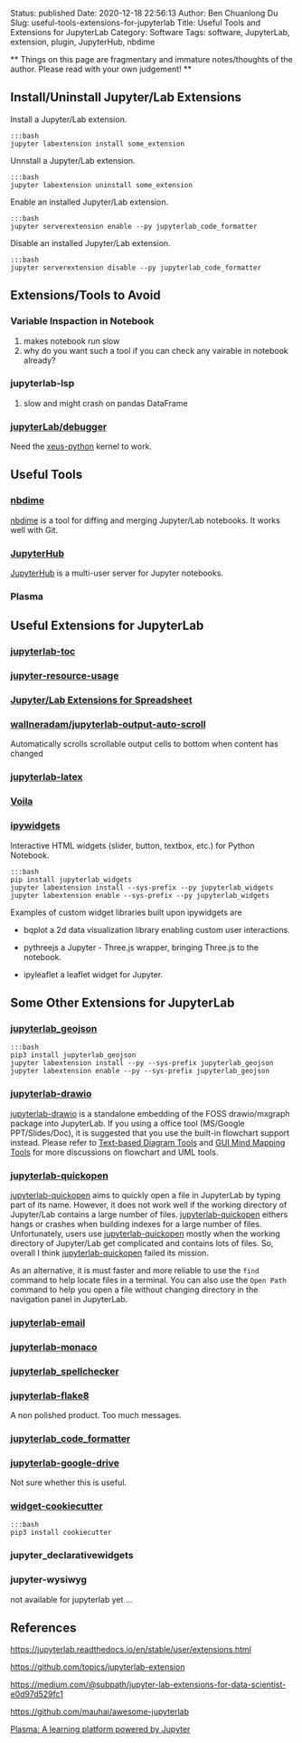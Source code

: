 Status: published
Date: 2020-12-18 22:56:13
Author: Ben Chuanlong Du
Slug: useful-tools-extensions-for-jupyterlab
Title: Useful Tools and Extensions for JupyterLab
Category: Software
Tags: software, JupyterLab, extension, plugin, JupyterHub, nbdime

**
Things on this page are
fragmentary and immature notes/thoughts of the author.
Please read with your own judgement!
**

## Install/Uninstall Jupyter/Lab Extensions

Install a Jupyter/Lab extension.

    :::bash
    jupyter labextension install some_extension

Unnstall a Jupyter/Lab extension.

    :::bash
    jupyter labextension uninstall some_extension

Enable an installed Jupyter/Lab extension.

    :::bash
    jupyter serverextension enable --py jupyterlab_code_formatter

Disable an installed Jupyter/Lab extension.

    :::bash
    jupyter serverextension disable --py jupyterlab_code_formatter

## Extensions/Tools to Avoid 

### Variable Inspaction in Notebook 

1. makes notebook run slow
2. why do you want such a tool if you can check any vairable in notebook already?

### jupyterlab-lsp 

1. slow and might crash on pandas DataFrame

### [jupyterLab/debugger](https://github.com/jupyterlab/debugger)

Need the [xeus-python](https://github.com/jupyter-xeus/xeus-python) kernel to work.

## Useful Tools

### [nbdime](http://www.legendu.net/misc/blog/use-nbdime-to-diff-and-merge-jupyterlab-notebooks/)

[nbdime](http://www.legendu.net/misc/blog/use-nbdime-to-diff-and-merge-jupyterlab-notebooks/)
is a tool for diffing and merging Jupyter/Lab notebooks.
It works well with Git.

### [JupyterHub](http://www.legendu.net/misc/blog/jupyterhub-tips/)

[JupyterHub](http://www.legendu.net/misc/blog/jupyterhub-tips/)
is a multi-user server for Jupyter notebooks.

### Plasma

## Useful Extensions for JupyterLab

### [jupyterlab-toc](https://github.com/jupyterlab/jupyterlab-toc)

### [jupyter-resource-usage](https://github.com/jupyter-server/jupyter-resource-usage)

### [Jupyter/Lab Extensions for Spreadsheet](http://www.legendu.net/misc/blog/jupyterlab-extensions-for-spreadsheet/)

### [wallneradam/jupyterlab-output-auto-scroll](https://github.com/wallneradam/jupyterlab-output-auto-scroll)

Automatically scrolls scrollable output cells to bottom when content has changed

### [jupyterlab-latex](https://github.com/jupyterlab/jupyterlab-latex)

### [Voila](https://github.com/QuantStack/voila)

### [ipywidgets](https://github.com/ipython/ipywidgets/tree/master/jupyterlab_widgets)

Interactive HTML widgets (slider, button, textbox, etc.) for Python Notebook.

    :::bash
    pip install jupyterlab_widgets
    jupyter labextension install --sys-prefix --py jupyterlab_widgets
    jupyter labextension enable --sys-prefix --py jupyterlab_widgets

Examples of custom widget libraries built upon ipywidgets are

- bqplot a 2d data visualization library enabling custom user interactions.

- pythreejs a Jupyter - Three.js wrapper, bringing Three.js to the notebook.

- ipyleaflet a leaflet widget for Jupyter.

## Some Other Extensions for JupyterLab

### [jupyterlab_geojson](https://github.com/jupyterlab/jupyterlab_geojson)

    :::bash
    pip3 install jupyterlab_geojson
    jupyter labextension install --py --sys-prefix jupyterlab_geojson
    jupyter labextension enable --py --sys-prefix jupyterlab_geojson

### [jupyterlab-drawio](https://github.com/QuantStack/jupyterlab-drawio)

[jupyterlab-drawio](https://github.com/QuantStack/jupyterlab-drawio)
is a standalone embedding of the FOSS drawio/mxgraph package into JupyterLab.
If you using a office tool (MS/Google PPT/Slides/Doc),
it is suggested that you use the built-in flowchart support instead.
Please refer to
[Text-based Diagram Tools](http://www.legendu.net/misc/blog/text-based-flowchart-tools/)
and
[GUI Mind Mapping Tools](http://www.legendu.net/misc/blog/gui-mind-mapping-tools/)
for more discussions on flowchart and UML tools.

### [jupyterlab-quickopen](https://github.com/parente/jupyterlab-quickopen)

[jupyterlab-quickopen](https://github.com/parente/jupyterlab-quickopen)
aims to quickly open a file in JupyterLab by typing part of its name.
However,
it does not work well if the working directory of Jupyter/Lab contains a large number of files.
[jupyterlab-quickopen](https://github.com/parente/jupyterlab-quickopen)
eithers hangs or crashes when building indexes for a large number of files.
Unfortunately, 
users use [jupyterlab-quickopen](https://github.com/parente/jupyterlab-quickopen)
mostly when the working directory of Jupyter/Lab get complicated 
and contains lots of files.
So, 
overall I think [jupyterlab-quickopen](https://github.com/parente/jupyterlab-quickopen) 
failed its mission.


As an alternative,
it is must faster and more reliable to use the `find` command to help locate files in a terminal.
You can also use the `Open Path` command to help you open a file 
without changing directory in the navigation panel in JupyterLab.

### [jupyterlab-email](https://github.com/timkpaine/jupyterlab_email)

### [jupyterlab-monaco](https://github.com/jupyterlab/jupyterlab-monaco)

### [jupyterlab_spellchecker](https://github.com/ijmbarr/jupyterlab_spellchecker)

### [jupyterlab-flake8](https://github.com/mlshapiro/jupyterlab-flake8)

A non polished product. Too much messages.

### [jupyterlab_code_formatter](https://github.com/ryantam626/jupyterlab_code_formatter)

### [jupyterlab-google-drive](https://github.com/jupyterlab/jupyterlab-google-drive)
Not sure whether this is useful.

### [widget-cookiecutter](https://github.com/jupyter/widget-cookiecutter)

    :::bash
    pip3 install cookiecutter

### jupyter_declarativewidgets

### jupyter-wysiwyg

not available for jupyterlab yet ...

## References

https://jupyterlab.readthedocs.io/en/stable/user/extensions.html

https://github.com/topics/jupyterlab-extension

https://medium.com/@subpath/jupyter-lab-extensions-for-data-scientist-e0d97d529fc1

https://github.com/mauhai/awesome-jupyterlab

[Plasma: A learning platform powered by Jupyter](https://blog.jupyter.org/plasma-a-learning-platform-powered-by-jupyter-1b850fcd8624)
